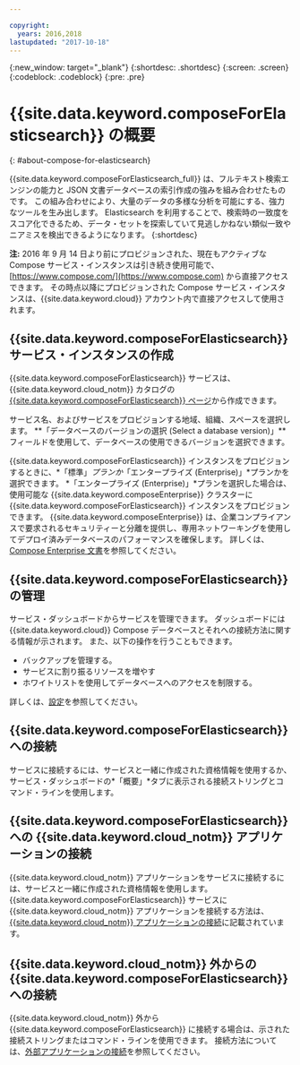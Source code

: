 ```yaml
---

copyright:
  years: 2016,2018
lastupdated: "2017-10-18"
---
```


{:new_window: target="_blank"}
{:shortdesc: .shortdesc}
{:screen: .screen}
{:codeblock: .codeblock}
{:pre: .pre}

# {{site.data.keyword.composeForElasticsearch}} の概要
{: #about-compose-for-elasticsearch}

{{site.data.keyword.composeForElasticsearch_full}} は、フルテキスト検索エンジンの能力と JSON 文書データベースの索引作成の強みを組み合わせたものです。 この組み合わせにより、大量のデータの多様な分析を可能にする、強力なツールを生み出します。 Elasticsearch を利用することで、検索時の一致度をスコア化できるため、データ・セットを探索していて見逃しかねない類似一致やニアミスを検出できるようになります。
{:shortdesc}

**注:** 2016 年 9 月 14 日より前にプロビジョンされた、現在もアクティブな Compose サービス・インスタンスは引き続き使用可能で、[https://www.compose.com/](https://www.compose.com) から直接アクセスできます。 その時点以降にプロビジョンされた Compose サービス・インスタンスは、{{site.data.keyword.cloud}} アカウント内で直接アクセスして使用されます。

## {{site.data.keyword.composeForElasticsearch}} サービス・インスタンスの作成

{{site.data.keyword.composeForElasticsearch}} サービスは、{{site.data.keyword.cloud_notm}} カタログの [{{site.data.keyword.composeForElasticsearch}} ページ](https://console.{DomainName}/catalog/services/compose-for-elasticsearch/)から作成できます。

サービス名、およびサービスをプロビジョンする地域、組織、スペースを選択します。 **「データベースのバージョンの選択 (Select a database version)」**フィールドを使用して、データベースの使用できるバージョンを選択できます。

{{site.data.keyword.composeForElasticsearch}} インスタンスをプロビジョンするときに、*「標準」*プランか*「エンタープライズ (Enterprise)」*プランかを選択できます。 *「エンタープライズ (Enterprise)」*プランを選択した場合は、使用可能な {{site.data.keyword.composeEnterprise}} クラスターに {{site.data.keyword.composeForElasticsearch}} インスタンスをプロビジョンできます。 {{site.data.keyword.composeEnterprise}} は、企業コンプライアンスで要求されるセキュリティーと分離を提供し、専用ネットワーキングを使用してデプロイ済みデータベースのパフォーマンスを確保します。 詳しくは、[Compose Enterprise 文書](../ComposeEnterprise/index.html)を参照してください。

## {{site.data.keyword.composeForElasticsearch}} の管理

サービス・ダッシュボードからサービスを管理できます。 ダッシュボードには {{site.data.keyword.cloud}} Compose データベースとそれへの接続方法に関する情報が示されます。 また、以下の操作を行うこともできます。

- バックアップを管理する。
- サービスに割り振るリソースを増やす 
- ホワイトリストを使用してデータベースへのアクセスを制限する。

詳しくは、[設定](./dashboard-settings.html)を参照してください。

## {{site.data.keyword.composeForElasticsearch}} への接続

サービスに接続するには、サービスと一緒に作成された資格情報を使用するか、サービス・ダッシュボードの*「概要」*タブに表示される接続ストリングとコマンド・ラインを使用します。

## {{site.data.keyword.composeForElasticsearch}} への {{site.data.keyword.cloud_notm}} アプリケーションの接続

{{site.data.keyword.cloud_notm}} アプリケーションをサービスに接続するには、サービスと一緒に作成された資格情報を使用します。 {{site.data.keyword.composeForElasticsearch}} サービスに {{site.data.keyword.cloud_notm}} アプリケーションを接続する方法は、[{{site.data.keyword.cloud_notm}} アプリケーションの接続](./connecting-bluemix-app.html)に記載されています。

## {{site.data.keyword.cloud_notm}} 外からの {{site.data.keyword.composeForElasticsearch}} への接続

{{site.data.keyword.cloud_notm}} 外から {{site.data.keyword.composeForElasticsearch}} に接続する場合は、示された接続ストリングまたはコマンド・ラインを使用できます。 接続方法については、[外部アプリケーションの接続](./connecting-external.html)を参照してください。
